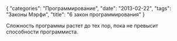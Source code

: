 {
   "categories": "Программирование",
   "date": "2013-02-22",
   "tags": "Законы Мэрфи",
   "title": "6 закон программирования"
}

Сложность программы растет до тех пор, пока не превысит способности программиста.
